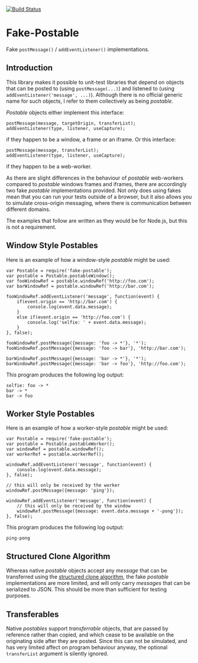 [![Build Status](https://travis-ci.org/dchambers/fake-postable.png)](https://travis-ci.org/dchambers/fake-postable)

# Fake-Postable

Fake `postMessage()` / `addEventListener()` implementations.

## Introduction

This library makes it possible to unit-test libraries that depend on objects that can be posted to (using `postMessage(...)`) and listened to (using `addEventListener('message', ...)`). Although there is no official generic name for such objects, I refer to them collectively as being _postable_.

_Postable_ objects either implement this interface:

```
postMessage(message, targetOrigin, transferList);
addEventListener(type, listener, useCapture);
```

if they happen to be a window, a frame or an iframe. Or this interface:

```
postMessage(message, transferList);
addEventListener(type, listener, useCapture);
```

if they happen to be a web-worker.

As there are slight differences in the behaviour of _postable_ web-workers compared to _postable_ windows frames and iframes, there are accordingly two fake _postable_ implementations provided. Not only does using fakes mean that you can run your tests outside of a browser, but it also allows you to simulate cross-origin messaging, where there is communication between different domains.

The examples that follow are written as they would be for Node.js, but this is not a requirement.

## Window Style Postables

 Here is an example of how a window-style _postable_ might be used:

```
var Postable = require('fake-postable');
var postable = Postable.postableWindow();
var fooWindowRef = postable.windowRef('http://foo.com');
var barWindowRef = postable.windowRef('http://bar.com');

fooWindowRef.addEventListener('message', function(event) {
	if(event.origin == 'http://bar.com') {
		console.log(event.data.message);
	}
	else if(event.origin == 'http://foo.com') {
		console.log('selfie: ' + event.data.message);
	}
}, false);

fooWindowRef.postMessage({message: 'foo -> *'}, '*');
fooWindowRef.postMessage({message: 'foo -> bar'}, 'http://bar.com');

barWindowRef.postMessage({message: 'bar -> *'}, '*');
barWindowRef.postMessage({message: 'bar -> foo'}, 'http://foo.com');
```

This program produces the following log output:

```
selfie: foo -> *
bar -> *
bar -> foo
```

## Worker Style Postables

Here is an example of how a worker-style _postable_ might be used:

```
var Postable = require('fake-postable');
var postable = Postable.postableWorker();
var windowRef = postable.windowRef();
var workerRef = postable.workerRef();

windowRef.addEventListener('message', function(event) {
	console.log(event.data.message);
}, false);

// this will only be received by the worker
windowRef.postMessage({message: 'ping'});

windowRef.addEventListener('message', function(event) {
	// this will only be received by the window
	windowRef.postMessage({message: event.data.message + '-pong'});
}, false);
```

This program produces the following log output:

```
ping-pong
```

## Structured Clone Algorithm

Whereas native _postable_ objects accept any _message_ that can be transferred using the [structured clone algorithm](https://developer.mozilla.org/en-US/docs/Web/Guide/API/DOM/The_structured_clone_algorithm), the fake _postable_ implementations are more limited, and will only carry _messages_ that can be serialized to JSON. This should be more than sufficient for testing purposes.

## Transferables

Native _postables_ support _transferrable_ objects, that are passed by reference rather than copied, and which cease to be available on the originating side after they are posted. Since this can not be simulated, and has very limited affect on program behaviour anyway, the optional `transferList` argument is silently ignored.

